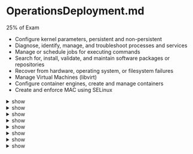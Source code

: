 # OperationsDeployment.md
25% of Exam

- Configure kernel parameters, persistent and non-persistent
- Diagnose, identify, manage, and troubleshoot processes and services
- Manage or schedule jobs for executing commands
- Search for, install, validate, and maintain software packages or repositories
- Recover from hardware, operating system, or filesystem failures
- Manage Virtual Machines (libvirt)
- Configure container engines, create and manage containers
- Create and enforce MAC using SELinux


<details><summary>show</summary>
<p>
  
```bash
shutdown --help
# https://www.cyberciti.biz/faq/switch-boot-target-to-text-gui-in-systemd-linux/
systemctl get-default
sudo systemctl set-default graphical.target
sudo reboot
sudo nano /etc/default/grub
grub-install /dev/vda > /home/bob/grub.txt 2>&1
systemctl get-default > /home/bob/boot-target.txt
sudo shutdown -c
# https://docs.rackspace.com/docs/linux-reboot-and-shutdown-commands#:~:text=Cancel%20a%20shutdown,to%20cancel%20a%20scheduled%20shutdown.

```

</p>
</details>

<details><summary>show</summary>
<p>
  
```bash
#!/bin/bash
tar acf archive.tar.gz dir1
systemctl status sshd.service | grep -i pid
#!/bin/bash
systemctl is-enabled sshd.service
#!/bin/bash
chmod 0100 /home/bob/dir8
systemctl status sshd.service > /home/bob/service.txt
systemctl --help
sudo systemctl mask apache2
# https://www.techrepublic.com/article/masked-services-linux-how-manage/
sudo systemctl unmask apache2
# kkloud.service -> configuration
[Unit]
Description=KodeKloud Service
After=sshd.service

[Service]
ExecStart=/usr/local/bin/kkloud
ExecStop=/usr/local/bin/kkloud --savedata
KillMode=process
Restart=always
Type=simple

[Install]
WantedBy=multi-user.target

```

</p>
</details>

<details><summary>show</summary>
<p>
  
```bash
ps lax
ps aux
sudo renice 9 <PID>
# (list open files by process id 1)
sudo lsof -p 1 > /home/bob/files.txt 
# journalctl to show systemd logs for shh and latest 20 lines with no pages all in one
sudo journalctl --unit=ssh.service -n 20 --no-pager 
pgrep -a rpcbind | cut -f1 -d' ' > /home/bob/pid.txt
systemctl status ssh.service
sudo kill -SIGHUP 1399
sudo grep -r --text 'reboot' /var/log/ > reboot.log
sudo journalctl -p err > /home/bob/.priority/priority.log
# https://www.digitalocean.com/community/tutorials/how-to-use-journalctl-to-view-and-manipulate-systemd-logs
sudo journalctl -p info -g '^c' > .priority/boot.log 
# | grep '^c' didn't work for above
ps u 1 > /home/bob/resources.txt
sleep 3000 &

```

</p>
</details>

<details><summary>show</summary>
<p>
  
```bash
0 16 1,15 * * echo Timesheets Due > /dev/console
# https://docs.oracle.com/cd/E19455-01/805-7229/sysrescron-62861/index.html
# Time Field -> Values 
# Minute  -> 0-59 
# Hour -> 0-23 
# Day of month -> 1-31 
# Month -> 1-12 
# Day of week -> 0-6 (0 = Sunday) 
sudo crontab -l
sudo anacron -n -f
at 10:00 PM (enter cmd prompt after finish ctrl + d)
atq > /home/bob/at_jobs.txt
atrm 1
30 21 * * * /usr/bin/touch test_passed
sudo nano /etc/anacrontab 
10      5       db_cleanup      /usr/bin/touch /root/anacron_created_this
# https://kifarunix.com/scheduling-tasks-using-anacron-in-linux-unix/
sudo at 15:30 Aug 20 2024
# https://www.baeldung.com/linux/at-command#:~:text=General%20Usage%20of%20the%20at,can%20use%20either%20of%20them.
0 0 1 * * /usr/bin/touch monthly
0 11 * * 0 /usr/bin/touch weekly
0 6,23 * * 0 sudo systemctl restart nginx

```

</p>
</details>

<details><summary>show</summary>
<p>
  
```bash
sudo apt search "apache http server"
sudo apt update 
sudo apt install apache2
dpkg -S /bin/ls | cut -d: -f1 > package.txt
dpkg-query -L coreutils | grep -i "/bin" | cut -d/ -f4 | grep '^u' > name.txt
dpkg --listfiles coreutils | grep ^/bin | cut -d/ -f3 | grep '^u' > name.txt
sudo apt-get remove --auto-remove -y ziptool
sudo nano /etc/apt/sources.list
deb http://us.archive.ubuntu.com/ubuntu/ focal main
sudo apt update
# buiild and install application
cd tmux
sudo ./autogen.sh
sudo ./configure
sudo make
sudo make install
tmux

```

</p>
</details>

<details><summary>show</summary>
<p>
  
```bash
df /
du -sh /bin/
free --mega
uptime
lscpu
sudo xfs_repair -n /dev/vdb > /home/bob/fscheck 2>&1

```

</p>
</details>

<details><summary>show</summary>
<p>
  
```bash
# https://docs.redhat.com/en/documentation/red_hat_enterprise_linux/7/html/selinux_users_and_administrators_guide/sect-security-enhanced_linux-working_with_selinux-selinux_contexts_labeling_files#sect-Security-Enhanced_Linux-SELinux_Contexts_Labeling_Files-Temporary_Changes_chcon

ps auxZ | grep sshd
vi /home/bob/sshd
system_u:system_r:initrc_t:s0

sysctl -w kernel.modules_disabled=1

ls -Z /bin/sudo

sysctl -w net.ipv6.conf.lo.seg6_enabled=1

vi /etc/sysctl.conf
vm.swappiness=10
sysctl -p

chcon -t httpd_sys_content_t /var/index.html

# permissive
sudo setenforce 0

semanage user -l

sudo restorecon -R /var/log/
```

</p>
</details>

<details><summary>show</summary>
<p>
  
```bash
virsh destroy VM1
virsh autostart VM1
docker ps -a
docker run -d -p 1234:80 --name website docker.io/library/nginx:latest
docker rm website
docker pull img_name
docker images
docker ps -a
docker stop $CONTAINER_ID
docker rm $CONTAINER_ID
docker rmi $IMAGE_ID
docker rmi $IMAGE_ID -f
docker rm -f $(docker ps -a -q)
docker run -d -p 9080:80 --restart always --name webinstance1 httpd
virsh list --all
virsh start VM1
virsh destroy VM1
virsh undefine VM1
 
virsh define /opt/testmachine2.xml
virsh list --all
virsh start VM2
 
virsh setmaxmem VM2 80M --config
virsh setmem VM2 80M --config
virsh shutdown VM2
 
virsh destroy VM2
virsh start VM2
 
virt-install --name kk-ubuntu --memory=1024 --vcpu=1 --graphics=none --disk path=/var/lib/libvirt/images/ubuntu-22.04-minimal-cloudimg-amd64.img --os-variant=ubuntu22.04 --network network=default --import
 
virt-install \
    --name kk-ubuntu \
    --memory 1024 \
    --vcpus 1 \
    --disk path=/var/lib/libvirt/images/ubuntu-22.04-minimal-cloudimg-amd64.img\
    --import \
    --os-variant ubuntu22.04 \
    --graphics none \
    --network network=default


```

</p>
</details>
